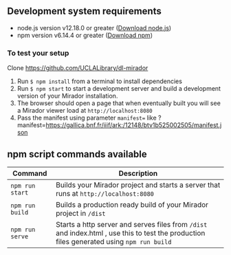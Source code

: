 ## Development system requirements

 - node.js version v12.18.0 or greater ([Download node.js](https://nodejs.org/en/download/))
 - npm version v6.14.4 or greater ([Download npm](https://nodejs.org/en/download/))

### To test your setup

Clone https://github.com/UCLALibrary/dl-mirador
1. Run `$ npm install` from a terminal to install dependencies
1. Run `$ npm start` to start a development server and build a development version of your Mirador installation.
1. The browser should open a page that when eventually built you will see a Mirador viewer load at `http://localhost:8080`
1. Pass the manifest using parameter `manifest=` like ?manifest=https://gallica.bnf.fr/iiif/ark:/12148/btv1b525002505/manifest.json

## npm script commands available

| Command | Description |
|---|---|
| `npm run start ` | Builds your Mirador project and starts a server that runs at `http://localhost:8080` |
| `npm run build` | Builds a production ready build of your Mirador project in `/dist` |
| `npm run serve` | Starts a http server and serves files from `/dist` and index.html , use this to test the production files generated using `npm run build` |
